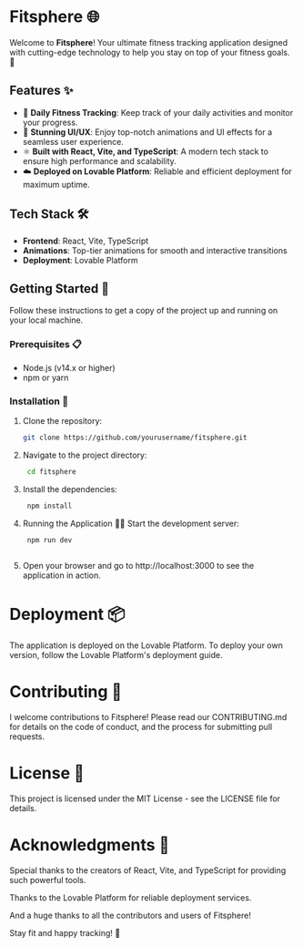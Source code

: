 # Fitsphere 🌐

Welcome to **Fitsphere**! Your ultimate fitness tracking application designed with cutting-edge technology to help you stay on top of your fitness goals. 🚀

## Features ✨

- 📅 **Daily Fitness Tracking**: Keep track of your daily activities and monitor your progress.
- 🎨 **Stunning UI/UX**: Enjoy top-notch animations and UI effects for a seamless user experience.
- ⚛️ **Built with React, Vite, and TypeScript**: A modern tech stack to ensure high performance and scalability.
- ☁️ **Deployed on Lovable Platform**: Reliable and efficient deployment for maximum uptime.

## Tech Stack 🛠️

- **Frontend**: React, Vite, TypeScript
- **Animations**: Top-tier animations for smooth and interactive transitions
- **Deployment**: Lovable Platform

## Getting Started 🚀

Follow these instructions to get a copy of the project up and running on your local machine.

### Prerequisites 📋

- Node.js (v14.x or higher)
- npm or yarn

### Installation 🔧

1. Clone the repository:
   ```sh
   git clone https://github.com/yourusername/fitsphere.git

2. Navigate to the project directory:
   ```sh
    cd fitsphere

3. Install the dependencies:
   ```sh
    npm install
   
4. Running the Application 🏃‍♂️
   Start the development server:
   ```sh
    npm run dev
    
5. Open your browser and go to http://localhost:3000 to see the application in action.

# Deployment 📦

The application is deployed on the Lovable Platform. To deploy your own version, follow the Lovable Platform's deployment guide.

# Contributing 🤝

I welcome contributions to Fitsphere! Please read our CONTRIBUTING.md for details on the code of conduct, and the process for submitting pull requests.

# License 📄
This project is licensed under the MIT License - see the LICENSE file for details.

# Acknowledgments 🙏

Special thanks to the creators of React, Vite, and TypeScript for providing such powerful tools.

Thanks to the Lovable Platform for reliable deployment services.

And a huge thanks to all the contributors and users of Fitsphere!

Stay fit and happy tracking! 💪
